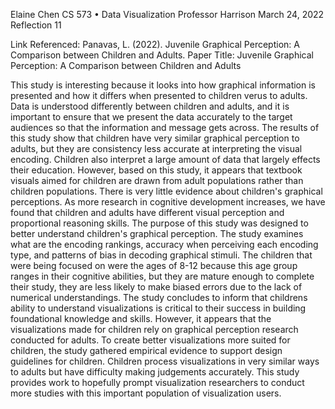 Elaine Chen
CS 573 • Data Visualization
Professor Harrison
March 24, 2022
Reflection 11

Link Referenced: Panavas, L. (2022). Juvenile Graphical Perception: A Comparison between Children and Adults.
Paper Title: Juvenile Graphical Perception: A Comparison between Children and Adults

This study is interesting because it looks into how graphical information is presented and how it differs when presented to children verus to adults. Data is understood differently between children and adults, and it is important to ensure that we present the data accurately to the target audiences so that the information and message gets across. The results of this study show that children have very similar graphical perception to adults, but they are consistency less accurate at interpreting the visual encoding. Children also interpret a large amount of data that largely effects their education. However, based on this study, it appears that textbook visuals aimed for children are drawn from adult populations rather than children populations. There is very little evidence about children's graphical perceptions. As more research in cognitive development increases, we have found that children and adults have different visual perception and proportional reasoning skills. The purpose of this study was designed to better understand children's graphical perception. The study examines what are the encoding rankings, accuracy when perceiving each encoding type, and patterns of bias in decoding graphical stimuli. The children that were being focused on were the ages of 8-12 because this age group ranges in their cognitive abilities, but they are mature enough to complete their study, they are less likely to make biased errors due to the lack of numerical understandings. The study concludes to inform that childrens ability to understand visualizations is critical to their success in building foundational knowledge and skills. However, it appears that the visualizations made for children rely on graphical perception research conducted for adults. To create better visualizations more suited for children, the study gathered empirical evidence to support design guidelines for children. Children process visualizations in very similar ways to adults but have difficulty making judgements accurately. This study provides work to hopefully prompt visualization researchers to conduct more studies with this important population of visualization users. 
 
